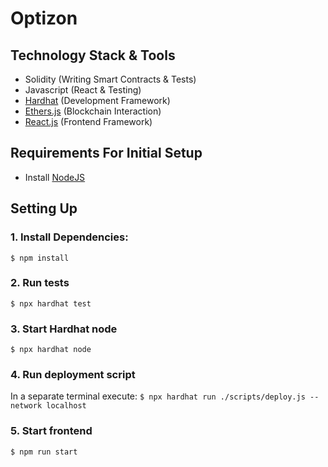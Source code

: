 # Optizon

## Technology Stack & Tools

- Solidity (Writing Smart Contracts & Tests)
- Javascript (React & Testing)
- [Hardhat](https://hardhat.org/) (Development Framework)
- [Ethers.js](https://docs.ethers.io/v5/) (Blockchain Interaction)
- [React.js](https://reactjs.org/) (Frontend Framework)

## Requirements For Initial Setup
- Install [NodeJS](https://nodejs.org/en/)

## Setting Up
### 1. Install Dependencies:
`$ npm install`

### 2. Run tests
`$ npx hardhat test`

### 3. Start Hardhat node
`$ npx hardhat node`

### 4. Run deployment script
In a separate terminal execute:
`$ npx hardhat run ./scripts/deploy.js --network localhost`

### 5. Start frontend
`$ npm run start`
